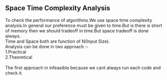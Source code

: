 
## Space Time Complexity Analysis

To check the performance of algorithms.We use space time complexity analysis.In general our preference must be given to time.But is there is short of memory then we should tradeoff in time.But space tradeoff is done always.
<br>
Time and Space both are function of N(Input Size).
<br>
Analysis can be done in two approach :- <br>
1.Practical<br>
2.Theoretical<br>
<br>
The first approach in infeasible because we cant always run each code and check it.
